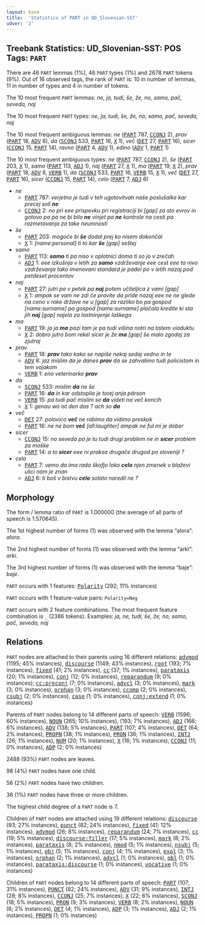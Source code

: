 ```yaml
---
layout: base
title:  'Statistics of PART in UD_Slovenian-SST'
udver: '2'
---
```


## Treebank Statistics: UD_Slovenian-SST: POS Tags: `PART`

There are 46 `PART` lemmas (1%), 46 `PART` types (1%) and 2678 `PART` tokens (9%).
Out of 16 observed tags, the rank of `PART` is: 10 in number of lemmas, 11 in number of types and 4 in number of tokens.

The 10 most frequent `PART` lemmas: <em>ne, ja, tudi, še, že, no, samo, pač, seveda, naj</em>

The 10 most frequent `PART` types:  <em>ne, ja, tudi, še, že, no, samo, pač, seveda, naj</em>

The 10 most frequent ambiguous lemmas: <em>ne</em> (<tt><a href="sl_sst-pos-PART.html">PART</a></tt> 787, <tt><a href="sl_sst-pos-CCONJ.html">CCONJ</a></tt> 2), <em>prav</em> (<tt><a href="sl_sst-pos-PART.html">PART</a></tt> 18, <tt><a href="sl_sst-pos-ADV.html">ADV</a></tt> 8), <em>da</em> (<tt><a href="sl_sst-pos-SCONJ.html">SCONJ</a></tt> 533, <tt><a href="sl_sst-pos-PART.html">PART</a></tt> 16, <tt><a href="sl_sst-pos-X.html">X</a></tt> 1), <em>več</em> (<tt><a href="sl_sst-pos-DET.html">DET</a></tt> 27, <tt><a href="sl_sst-pos-PART.html">PART</a></tt> 16), <em>sicer</em> (<tt><a href="sl_sst-pos-CCONJ.html">CCONJ</a></tt> 15, <tt><a href="sl_sst-pos-PART.html">PART</a></tt> 14), <em>ravno</em> (<tt><a href="sl_sst-pos-PART.html">PART</a></tt> 4, <tt><a href="sl_sst-pos-ADV.html">ADV</a></tt> 1), <em>edino</em> (<tt><a href="sl_sst-pos-ADV.html">ADV</a></tt> 1, <tt><a href="sl_sst-pos-PART.html">PART</a></tt> 1)

The 10 most frequent ambiguous types:  <em>ne</em> (<tt><a href="sl_sst-pos-PART.html">PART</a></tt> 787, <tt><a href="sl_sst-pos-CCONJ.html">CCONJ</a></tt> 2), <em>še</em> (<tt><a href="sl_sst-pos-PART.html">PART</a></tt> 203, <tt><a href="sl_sst-pos-X.html">X</a></tt> 1), <em>samo</em> (<tt><a href="sl_sst-pos-PART.html">PART</a></tt> 113, <tt><a href="sl_sst-pos-ADJ.html">ADJ</a></tt> 1), <em>naj</em> (<tt><a href="sl_sst-pos-PART.html">PART</a></tt> 27, <tt><a href="sl_sst-pos-X.html">X</a></tt> 1), <em>ma</em> (<tt><a href="sl_sst-pos-PART.html">PART</a></tt> 19, <tt><a href="sl_sst-pos-X.html">X</a></tt> 2), <em>prav</em> (<tt><a href="sl_sst-pos-PART.html">PART</a></tt> 18, <tt><a href="sl_sst-pos-ADV.html">ADV</a></tt> 8, <tt><a href="sl_sst-pos-VERB.html">VERB</a></tt> 1), <em>da</em> (<tt><a href="sl_sst-pos-SCONJ.html">SCONJ</a></tt> 533, <tt><a href="sl_sst-pos-PART.html">PART</a></tt> 16, <tt><a href="sl_sst-pos-VERB.html">VERB</a></tt> 15, <tt><a href="sl_sst-pos-X.html">X</a></tt> 1), <em>več</em> (<tt><a href="sl_sst-pos-DET.html">DET</a></tt> 27, <tt><a href="sl_sst-pos-PART.html">PART</a></tt> 16), <em>sicer</em> (<tt><a href="sl_sst-pos-CCONJ.html">CCONJ</a></tt> 15, <tt><a href="sl_sst-pos-PART.html">PART</a></tt> 14), <em>celo</em> (<tt><a href="sl_sst-pos-PART.html">PART</a></tt> 7, <tt><a href="sl_sst-pos-ADJ.html">ADJ</a></tt> 6)


* <em>ne</em>
  * <tt><a href="sl_sst-pos-PART.html">PART</a></tt> 787: <em>verjetno je tudi v teh ugotovitvah naše poslušalke kar precej soli <b>ne</b></em>
  * <tt><a href="sl_sst-pos-CCONJ.html">CCONJ</a></tt> 2: <em>no pri eee prispevku pri registraciji bi [gap] za sto evrov in gotovo pa pa ne bi bilo <b>ne</b> vinjet pa <b>ne</b> kontrole na cesti pa razmetavanja za take neumnosti</em>
* <em>še</em>
  * <tt><a href="sl_sst-pos-PART.html">PART</a></tt> 203: <em>mogoče bi <b>še</b> dodal prej ko nisem dokončal</em>
  * <tt><a href="sl_sst-pos-X.html">X</a></tt> 1: <em>[name:personal] ti to kar <b>še</b> [gap] seštej</em>
* <em>samo</em>
  * <tt><a href="sl_sst-pos-PART.html">PART</a></tt> 113: <em><b>samo</b> ti pa niso v oplotnici doma ti so jo v zrečah</em>
  * <tt><a href="sl_sst-pos-ADJ.html">ADJ</a></tt> 1: <em>eee izkušnja v letih za <b>samo</b> vzdrževanje eee cest eee ta nivo vzdrževanja tako imenovani standard je padel po v letih nazaj pod petdeset procentov</em>
* <em>naj</em>
  * <tt><a href="sl_sst-pos-PART.html">PART</a></tt> 27: <em>jutri pa v petek pa <b>naj</b> potem učiteljica z vami [gap]</em>
  * <tt><a href="sl_sst-pos-X.html">X</a></tt> 1: <em>ampak se vam ne zdi če pravite da pride nazaj eee ne ne glede na ceno v roke države ne u [gap] za razliko bo pa gospod [name:surname] pa gospod [name:surname] plačala kredite ki sta jih <b>naj</b> [gap] najela za lastninjenje laškega</em>
* <em>ma</em>
  * <tt><a href="sl_sst-pos-PART.html">PART</a></tt> 19: <em>ja ja <b>ma</b> pazi tam je pa tudi višina notri na tistem viaduktu</em>
  * <tt><a href="sl_sst-pos-X.html">X</a></tt> 2: <em>dobro jutro bom rekel sicer je že <b>ma</b> [gap] še malo zgodaj za zjutraj</em>
* <em>prav</em>
  * <tt><a href="sl_sst-pos-PART.html">PART</a></tt> 18: <em><b>prav</b> tako kako se napiše nekaj sedaj vedno in te</em>
  * <tt><a href="sl_sst-pos-ADV.html">ADV</a></tt> 8: <em>jaz mislim da je danes <b>prav</b> da se zahvalimo tudi policistom in tem vojakom</em>
  * <tt><a href="sl_sst-pos-VERB.html">VERB</a></tt> 1: <em>eno veterinarko <b>prav</b></em>
* <em>da</em>
  * <tt><a href="sl_sst-pos-SCONJ.html">SCONJ</a></tt> 533: <em>mislim <b>da</b> ne še</em>
  * <tt><a href="sl_sst-pos-PART.html">PART</a></tt> 16: <em><b>da</b> in kar odstopila je torej anja pärson</em>
  * <tt><a href="sl_sst-pos-VERB.html">VERB</a></tt> 15: <em>pa tudi pač mislim se <b>da</b> videti na več koncih</em>
  * <tt><a href="sl_sst-pos-X.html">X</a></tt> 1: <em>genau wo ist den das ? ach so <b>da</b></em>
* <em>več</em>
  * <tt><a href="sl_sst-pos-DET.html">DET</a></tt> 27: <em>polovico <b>več</b> ne rabimo da vidimo preskok</em>
  * <tt><a href="sl_sst-pos-PART.html">PART</a></tt> 16: <em>ne ne bom <b>več</b> [all:laughter] ampak ne ful mi je dober</em>
* <em>sicer</em>
  * <tt><a href="sl_sst-pos-CCONJ.html">CCONJ</a></tt> 15: <em>no seveda pa je tu tudi drugi problem ne in <b>sicer</b> problem za moške</em>
  * <tt><a href="sl_sst-pos-PART.html">PART</a></tt> 14: <em>a to <b>sicer</b> eee ni praksa drugače drugod po sloveniji ?</em>
* <em>celo</em>
  * <tt><a href="sl_sst-pos-PART.html">PART</a></tt> 7: <em>vemo da ima rada škofjo loko <b>celo</b> njen zmenek v blaževi ulici nam je znan</em>
  * <tt><a href="sl_sst-pos-ADJ.html">ADJ</a></tt> 6: <em>ti boš v bistvu <b>celo</b> solato naredil ne ?</em>

## Morphology

The form / lemma ratio of `PART` is 1.000000 (the average of all parts of speech is 1.570645).

The 1st highest number of forms (1) was observed with the lemma “alora”: <em>alora</em>.

The 2nd highest number of forms (1) was observed with the lemma “arki”: <em>arki</em>.

The 3rd highest number of forms (1) was observed with the lemma “baje”: <em>baje</em>.

`PART` occurs with 1 features: <tt><a href="sl_sst-feat-Polarity.html">Polarity</a></tt> (292; 11% instances)

`PART` occurs with 1 feature-value pairs: `Polarity=Neg`

`PART` occurs with 2 feature combinations.
The most frequent feature combination is `_` (2386 tokens).
Examples: <em>ja, ne, tudi, še, že, no, samo, pač, seveda, naj</em>


## Relations

`PART` nodes are attached to their parents using 16 different relations: <tt><a href="sl_sst-dep-advmod.html">advmod</a></tt> (1195; 45% instances), <tt><a href="sl_sst-dep-discourse.html">discourse</a></tt> (1149; 43% instances), <tt><a href="sl_sst-dep-root.html">root</a></tt> (193; 7% instances), <tt><a href="sl_sst-dep-fixed.html">fixed</a></tt> (41; 2% instances), <tt><a href="sl_sst-dep-cc.html">cc</a></tt> (37; 1% instances), <tt><a href="sl_sst-dep-parataxis.html">parataxis</a></tt> (20; 1% instances), <tt><a href="sl_sst-dep-conj.html">conj</a></tt> (12; 0% instances), <tt><a href="sl_sst-dep-reparandum.html">reparandum</a></tt> (9; 0% instances), <tt><a href="sl_sst-dep-cc-preconj.html">cc:preconj</a></tt> (7; 0% instances), <tt><a href="sl_sst-dep-advcl.html">advcl</a></tt> (3; 0% instances), <tt><a href="sl_sst-dep-mark.html">mark</a></tt> (3; 0% instances), <tt><a href="sl_sst-dep-orphan.html">orphan</a></tt> (3; 0% instances), <tt><a href="sl_sst-dep-ccomp.html">ccomp</a></tt> (2; 0% instances), <tt><a href="sl_sst-dep-csubj.html">csubj</a></tt> (2; 0% instances), <tt><a href="sl_sst-dep-case.html">case</a></tt> (1; 0% instances), <tt><a href="sl_sst-dep-conj-extend.html">conj:extend</a></tt> (1; 0% instances)

Parents of `PART` nodes belong to 14 different parts of speech: <tt><a href="sl_sst-pos-VERB.html">VERB</a></tt> (1596; 60% instances), <tt><a href="sl_sst-pos-NOUN.html">NOUN</a></tt> (265; 10% instances),  (193; 7% instances), <tt><a href="sl_sst-pos-ADJ.html">ADJ</a></tt> (166; 6% instances), <tt><a href="sl_sst-pos-ADV.html">ADV</a></tt> (138; 5% instances), <tt><a href="sl_sst-pos-PART.html">PART</a></tt> (107; 4% instances), <tt><a href="sl_sst-pos-DET.html">DET</a></tt> (64; 2% instances), <tt><a href="sl_sst-pos-PROPN.html">PROPN</a></tt> (38; 1% instances), <tt><a href="sl_sst-pos-PRON.html">PRON</a></tt> (36; 1% instances), <tt><a href="sl_sst-pos-INTJ.html">INTJ</a></tt> (26; 1% instances), <tt><a href="sl_sst-pos-NUM.html">NUM</a></tt> (20; 1% instances), <tt><a href="sl_sst-pos-X.html">X</a></tt> (16; 1% instances), <tt><a href="sl_sst-pos-CCONJ.html">CCONJ</a></tt> (11; 0% instances), <tt><a href="sl_sst-pos-ADP.html">ADP</a></tt> (2; 0% instances)

2488 (93%) `PART` nodes are leaves.

98 (4%) `PART` nodes have one child.

56 (2%) `PART` nodes have two children.

36 (1%) `PART` nodes have three or more children.

The highest child degree of a `PART` node is 7.

Children of `PART` nodes are attached using 19 different relations: <tt><a href="sl_sst-dep-discourse.html">discourse</a></tt> (93; 27% instances), <tt><a href="sl_sst-dep-punct.html">punct</a></tt> (82; 24% instances), <tt><a href="sl_sst-dep-fixed.html">fixed</a></tt> (41; 12% instances), <tt><a href="sl_sst-dep-advmod.html">advmod</a></tt> (26; 8% instances), <tt><a href="sl_sst-dep-reparandum.html">reparandum</a></tt> (24; 7% instances), <tt><a href="sl_sst-dep-cc.html">cc</a></tt> (19; 5% instances), <tt><a href="sl_sst-dep-discourse-filler.html">discourse:filler</a></tt> (17; 5% instances), <tt><a href="sl_sst-dep-mark.html">mark</a></tt> (8; 2% instances), <tt><a href="sl_sst-dep-parataxis.html">parataxis</a></tt> (8; 2% instances), <tt><a href="sl_sst-dep-nmod.html">nmod</a></tt> (5; 1% instances), <tt><a href="sl_sst-dep-nsubj.html">nsubj</a></tt> (5; 1% instances), <tt><a href="sl_sst-dep-obj.html">obj</a></tt> (5; 1% instances), <tt><a href="sl_sst-dep-conj.html">conj</a></tt> (4; 1% instances), <tt><a href="sl_sst-dep-expl.html">expl</a></tt> (3; 1% instances), <tt><a href="sl_sst-dep-orphan.html">orphan</a></tt> (2; 1% instances), <tt><a href="sl_sst-dep-advcl.html">advcl</a></tt> (1; 0% instances), <tt><a href="sl_sst-dep-obl.html">obl</a></tt> (1; 0% instances), <tt><a href="sl_sst-dep-parataxis-discourse.html">parataxis:discourse</a></tt> (1; 0% instances), <tt><a href="sl_sst-dep-vocative.html">vocative</a></tt> (1; 0% instances)

Children of `PART` nodes belong to 14 different parts of speech: <tt><a href="sl_sst-pos-PART.html">PART</a></tt> (107; 31% instances), <tt><a href="sl_sst-pos-PUNCT.html">PUNCT</a></tt> (82; 24% instances), <tt><a href="sl_sst-pos-ADV.html">ADV</a></tt> (31; 9% instances), <tt><a href="sl_sst-pos-INTJ.html">INTJ</a></tt> (28; 8% instances), <tt><a href="sl_sst-pos-CCONJ.html">CCONJ</a></tt> (25; 7% instances), <tt><a href="sl_sst-pos-X.html">X</a></tt> (22; 6% instances), <tt><a href="sl_sst-pos-SCONJ.html">SCONJ</a></tt> (18; 5% instances), <tt><a href="sl_sst-pos-PRON.html">PRON</a></tt> (9; 3% instances), <tt><a href="sl_sst-pos-VERB.html">VERB</a></tt> (8; 2% instances), <tt><a href="sl_sst-pos-NOUN.html">NOUN</a></tt> (6; 2% instances), <tt><a href="sl_sst-pos-DET.html">DET</a></tt> (4; 1% instances), <tt><a href="sl_sst-pos-ADP.html">ADP</a></tt> (3; 1% instances), <tt><a href="sl_sst-pos-ADJ.html">ADJ</a></tt> (2; 1% instances), <tt><a href="sl_sst-pos-PROPN.html">PROPN</a></tt> (1; 0% instances)

